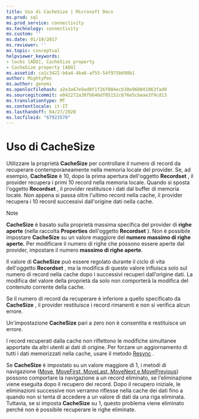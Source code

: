 ```yaml
---
title: Uso di CacheSize | Microsoft Docs
ms.prod: sql
ms.prod_service: connectivity
ms.technology: connectivity
ms.custom: ''
ms.date: 01/19/2017
ms.reviewer: ''
ms.topic: conceptual
helpviewer_keywords:
- locks [ADO], CacheSize property
- CacheSize property [ADO]
ms.assetid: ca1c3422-b6a4-4ba6-af55-54f975b698b1
author: MightyPen
ms.author: genemi
ms.openlocfilehash: a2e3a67e9ad0f1f26f804ecb38e960041863fad9
ms.sourcegitcommit: e042272a38fb646df05152c676e5cbeae3f9cd13
ms.translationtype: MT
ms.contentlocale: it-IT
ms.lasthandoff: 04/27/2020
ms.locfileid: "67923570"
---
```

# <a name="using-cachesize"></a>Uso di CacheSize
Utilizzare la proprietà **CacheSize** per controllare il numero di record da recuperare contemporaneamente nella memoria locale del provider. Se, ad esempio, **CacheSize** è 10, dopo la prima apertura dell'oggetto **Recordset** , il provider recupera i primi 10 record nella memoria locale. Quando si sposta l'oggetto **Recordset** , il provider restituisce i dati dal buffer di memoria locale. Non appena si passa oltre l'ultimo record nella cache, il provider recupera i 10 record successivi dall'origine dati nella cache.  
  
> [!NOTE]
>  **CacheSize** è basato sulla proprietà massima specifica del provider di **righe aperte** (nella raccolta **Properties** dell'oggetto **Recordset** ). Non è possibile impostare **CacheSize** su un valore maggiore del **numero massimo di righe aperte.** Per modificare il numero di righe che possono essere aperte dal provider, impostare il numero **massimo di righe aperte**.  
  
 Il valore di **CacheSize** può essere regolato durante il ciclo di vita dell'oggetto **Recordset** , ma la modifica di questo valore influisca solo sul numero di record nella cache dopo i successivi recuperi dall'origine dati. La modifica del valore della proprietà da solo non comporterà la modifica del contenuto corrente della cache.  
  
 Se il numero di record da recuperare è inferiore a quello specificato da **CacheSize** , il provider restituisce i record rimanenti e non si verifica alcun errore.  
  
 Un'impostazione **CacheSize** pari a zero non è consentita e restituisce un errore.  
  
 I record recuperati dalla cache non riflettono le modifiche simultanee apportate da altri utenti ai dati di origine. Per forzare un aggiornamento di tutti i dati memorizzati nella cache, usare il metodo [Resync](../../../ado/reference/ado-api/resync-method.md) .  
  
 Se **CacheSize** è impostato su un valore maggiore di 1, i metodi di navigazione ([Move](../../../ado/reference/ado-api/move-method-ado.md), [MoveFirst, MoveLast, MoveNext e MovePrevious](../../../ado/reference/ado-api/movefirst-movelast-movenext-and-moveprevious-methods-ado.md)) possono comportare la navigazione a un record eliminato, se l'eliminazione viene eseguita dopo il recupero dei record. Dopo il recupero iniziale, le eliminazioni successive non verranno riflesse nella cache dei dati fino a quando non si tenta di accedere a un valore di dati da una riga eliminata. Tuttavia, se si imposta **CacheSize** su 1, questo problema viene eliminato perché non è possibile recuperare le righe eliminate.
